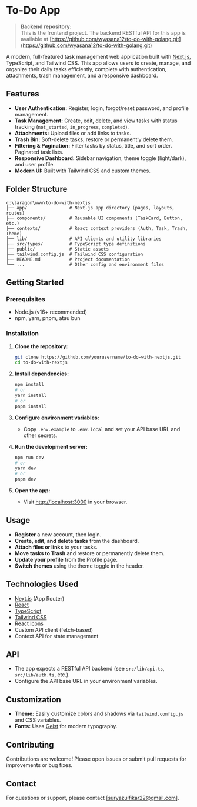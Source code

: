 # To-Do App

> **Backend repository:**  
> This is the frontend project. The backend RESTful API for this app is available at [https://github.com/wyasana12/to-do-with-golang.git](https://github.com/wyasana12/to-do-with-golang.git)

A modern, full-featured task management web application built with [Next.js](https://nextjs.org), TypeScript, and Tailwind CSS. This app allows users to create, manage, and organize their daily tasks efficiently, complete with authentication, attachments, trash management, and a responsive dashboard.

## Features

- **User Authentication:** Register, login, forgot/reset password, and profile management.
- **Task Management:** Create, edit, delete, and view tasks with status tracking (`not_started`, `in_progress`, `completed`).
- **Attachments:** Upload files or add links to tasks.
- **Trash Bin:** Soft-delete tasks, restore or permanently delete them.
- **Filtering & Pagination:** Filter tasks by status, title, and sort order. Paginated task lists.
- **Responsive Dashboard:** Sidebar navigation, theme toggle (light/dark), and user profile.
- **Modern UI:** Built with Tailwind CSS and custom themes.

## Folder Structure

```
c:\laragon\www\to-do-with-nextjs
├── app/                # Next.js app directory (pages, layouts, routes)
├── components/         # Reusable UI components (TaskCard, Button, etc.)
├── contexts/           # React context providers (Auth, Task, Trash, Theme)
├── lib/                # API clients and utility libraries
├── src/types/          # TypeScript type definitions
├── public/             # Static assets
├── tailwind.config.js  # Tailwind CSS configuration
├── README.md           # Project documentation
└── ...                 # Other config and environment files
```

## Getting Started

### Prerequisites

- Node.js (v16+ recommended)
- npm, yarn, pnpm, atau bun

### Installation

1. **Clone the repository:**

   ```bash
   git clone https://github.com/yourusername/to-do-with-nextjs.git
   cd to-do-with-nextjs
   ```

2. **Install dependencies:**

   ```bash
   npm install
   # or
   yarn install
   # or
   pnpm install
   ```

3. **Configure environment variables:**

   - Copy `.env.example` to `.env.local` and set your API base URL and other secrets.

4. **Run the development server:**

   ```bash
   npm run dev
   # or
   yarn dev
   # or
   pnpm dev
   ```

5. **Open the app:**
   - Visit [http://localhost:3000](http://localhost:3000) in your browser.

## Usage

- **Register** a new account, then login.
- **Create, edit, and delete tasks** from the dashboard.
- **Attach files or links** to your tasks.
- **Move tasks to Trash** and restore or permanently delete them.
- **Update your profile** from the Profile page.
- **Switch themes** using the theme toggle in the header.

## Technologies Used

- [Next.js](https://nextjs.org/) (App Router)
- [React](https://react.dev/)
- [TypeScript](https://www.typescriptlang.org/)
- [Tailwind CSS](https://tailwindcss.com/)
- [React Icons](https://react-icons.github.io/react-icons/)
- Custom API client (fetch-based)
- Context API for state management

## API

- The app expects a RESTful API backend (see `src/lib/api.ts`, `src/lib/auth.ts`, etc.).
- Configure the API base URL in your environment variables.

## Customization

- **Theme:** Easily customize colors and shadows via `tailwind.config.js` and CSS variables.
- **Fonts:** Uses [Geist](https://vercel.com/font) for modern typography.

## Contributing

Contributions are welcome! Please open issues or submit pull requests for improvements or bug fixes.

## Contact

For questions or support, please contact [suryazulfikar22@gmail.com].
